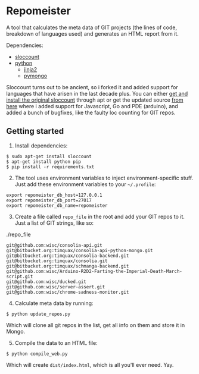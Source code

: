 # Repomeister

A tool that calculates the meta data of GIT projects (the lines of code, breakdown of languages used) and generates an HTML report from it.

Dependencies:

- [sloccount](http://www.dwheeler.com/sloccount/)
- [python](https://www.python.org/)
    - [jinja2](http://jinja.pocoo.org/docs/dev/)
    - [pymongo](https://api.mongodb.com/python/current/)

Sloccount turns out to be ancient, so i forked it and added support for languages that have arisen in the last decade plus. You can either [get and install the original sloccount](http://www.dwheeler.com/sloccount/) through apt or get the updated source [from here](https://github.com/wisc/) where i added support for Javascript, Go and PDE (arduino), and added a bunch of bugfixes, like the faulty loc counting for GIT repos.

## Getting started

1) Install dependencies:
```
$ sudo apt-get install sloccount
$ apt-get install python pip
$ pip install -r requirements.txt
```

2) The tool uses environment variables to inject environment-specific stuff. Just add these environment variables to your `~/.profile`:
```
export repomeister_db_host=127.0.0.1
export repomeister_db_port=27017
export repomeister_db_name=repomeister
```

3) Create a file called `repo_file` in the root and add your GIT repos to it. Just a list of GIT strings, like so:

./repo_file
```
git@github.com:wisc/consolia-api.git
git@bitbucket.org:timquax/consolia-api-python-mongo.git
git@bitbucket.org:timquax/consolia-backend.git
git@bitbucket.org:timquax/consolia.git
git@bitbucket.org:timquax/schmanga-backend.git
git@github.com:wisc/Arduino-R2D2-Farting-the-Imperial-Death-March-script.git
git@github.com:wisc/ducked.git
git@github.com:wisc/server-assert.git
git@github.com:wisc/chrome-sadness-monitor.git
```

4) Calculate meta data by running:

```
$ python update_repos.py
```

Which will clone all git repos in the list, get all info on them and store it in Mongo.

5) Compile the data to an HTML file:

```
$ python compile_web.py
```

Which will create `dist/index.html`, which is all you'll ever need. Yay.
